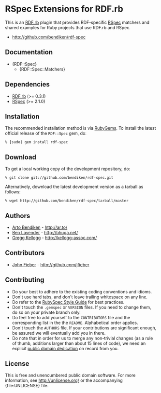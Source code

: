 RSpec Extensions for RDF.rb
===========================

This is an [RDF.rb][] plugin that provides RDF-specific [RSpec][] matchers
and shared examples for Ruby projects that use RDF.rb and RSpec.

* <http://github.com/bendiken/rdf-spec>

Documentation
-------------

* {RDF::Spec}
  * {RDF::Spec::Matchers}

Dependencies
------------

* [RDF.rb](http://rubygems.org/gems/rdf) (>= 0.3.1)
* [RSpec](http://rubygems.org/gems/rspec) (>= 2.1.0)

Installation
------------

The recommended installation method is via [RubyGems](http://rubygems.org/).
To install the latest official release of the `RDF::Spec` gem, do:

    % [sudo] gem install rdf-spec

Download
--------

To get a local working copy of the development repository, do:

    % git clone git://github.com/bendiken/rdf-spec.git

Alternatively, download the latest development version as a tarball as
follows:

    % wget http://github.com/bendiken/rdf-spec/tarball/master

Authors
-------

* [Arto Bendiken](http://github.com/bendiken) - <http://ar.to/>
* [Ben Lavender](http://github.com/bhuga) - <http://bhuga.net/>
* [Gregg Kellogg](http://github.com/gkellogg) - <http://kellogg-assoc.com/>

Contributors
------------

* [John Fieber](http://github.com/jfieber) - <http://github.com/jfieber>

Contributing
------------

* Do your best to adhere to the existing coding conventions and idioms.
* Don't use hard tabs, and don't leave trailing whitespace on any line.
* Do refer to the [RubySpec Style Guide][RubySpec] for best practices.
* Don't touch the `.gemspec` or `VERSION` files. If you need to change them,
  do so on your private branch only.
* Do feel free to add yourself to the `CONTRIBUTORS` file and the
  corresponding list in the the `README`. Alphabetical order applies.
* Don't touch the `AUTHORS` file. If your contributions are significant
  enough, be assured we will eventually add you in there.
* Do note that in order for us to merge any non-trivial changes (as a rule
  of thumb, additions larger than about 15 lines of code), we need an
  explicit [public domain dedication][PDD] on record from you.

License
-------

This is free and unencumbered public domain software. For more information,
see <http://unlicense.org/> or the accompanying {file:UNLICENSE} file.

[RDF.rb]:    http://rdf.rubyforge.org/
[RSpec]:     http://rspec.info/
[RubySpec]:  http://rubyspec.org/wiki/rubyspec/Style_Guide
[PDD]:       http://lists.w3.org/Archives/Public/public-rdf-ruby/2010May/0013.html
